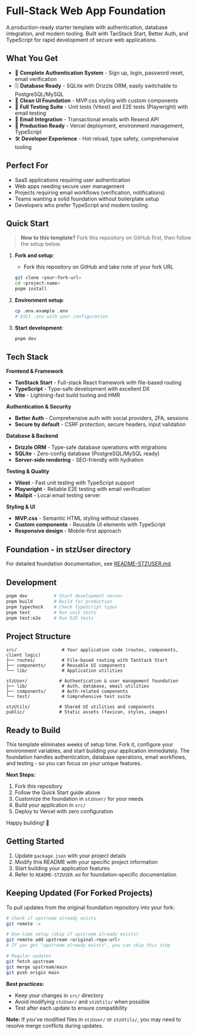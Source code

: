 # Full-Stack Web App Foundation

A production-ready starter template with authentication, database integration, and modern tooling. Built with TanStack Start, Better Auth, and TypeScript for rapid development of secure web applications.

## What You Get

- 🔐 **Complete Authentication System** - Sign up, login, password reset, email verification
- 🗄️ **Database Ready** - SQLite with Drizzle ORM, easily switchable to PostgreSQL/MySQL
- 🎨 **Clean UI Foundation** - MVP.css styling with custom components
- 🧪 **Full Testing Suite** - Unit tests (Vitest) and E2E tests (Playwright) with email testing
- 📧 **Email Integration** - Transactional emails with Resend API
- 🚀 **Production Ready** - Vercel deployment, environment management, TypeScript
- 🛠️ **Developer Experience** - Hot reload, type safety, comprehensive tooling

## Perfect For

- SaaS applications requiring user authentication
- Web apps needing secure user management
- Projects requiring email workflows (verification, notifications)
- Teams wanting a solid foundation without boilerplate setup
- Developers who prefer TypeScript and modern tooling

## Quick Start

> **New to this template?** Fork this repository on GitHub first, then follow the setup below.

1. **Fork and setup**:
   - Fork this repository on GitHub and take note of your fork URL
   ```bash
   git clone <your-fork-url>
   cd <project-name>
   pnpm install
   ```

2. **Environment setup**:
   ```bash
   cp .env.example .env
   # Edit .env with your configuration
   ```

3. **Start development**:
   ```bash
   pnpm dev
   ```

## Tech Stack

**Frontend & Framework**
- **TanStack Start** - Full-stack React framework with file-based routing
- **TypeScript** - Type-safe development with excellent DX
- **Vite** - Lightning-fast build tooling and HMR

**Authentication & Security**
- **Better Auth** - Comprehensive auth with social providers, 2FA, sessions
- **Secure by default** - CSRF protection, secure headers, input validation

**Database & Backend**
- **Drizzle ORM** - Type-safe database operations with migrations
- **SQLite** - Zero-config database (PostgreSQL/MySQL ready)
- **Server-side rendering** - SEO-friendly with hydration

**Testing & Quality**
- **Vitest** - Fast unit testing with TypeScript support
- **Playwright** - Reliable E2E testing with email verification
- **Mailpit** - Local email testing server

**Styling & UI**
- **MVP.css** - Semantic HTML styling without classes
- **Custom components** - Reusable UI elements with TypeScript
- **Responsive design** - Mobile-first approach

## Foundation - in stzUser directory

For detailed foundation documentation, see [README-STZUSER.md](./README-STZUSER.md).

## Development

```bash
pnpm dev          # Start development server
pnpm build        # Build for production
pnpm typecheck    # Check TypeScript types
pnpm test         # Run unit tests
pnpm test:e2e     # Run E2E tests
```

## Project Structure

```
src/                 # Your application code (routes, components, client logic)
├── routes/          # File-based routing with TanStack Start
├── components/      # Reusable UI components
└── lib/             # Application utilities

stzUser/            # Authentication & user management foundation
├── lib/             # Auth, database, email utilities
├── components/      # Auth-related components
└── test/            # Comprehensive test suite

stzUtils/           # Shared UI utilities and components
public/             # Static assets (favicon, styles, images)
```

## Ready to Build

This template eliminates weeks of setup time. Fork it, configure your environment variables, and start building your application immediately. The foundation handles authentication, database operations, email workflows, and testing - so you can focus on your unique features.

**Next Steps:**
1. Fork this repository
2. Follow the Quick Start guide above
3. Customize the foundation in `stzUser/` for your needs
4. Build your application in `src/`
5. Deploy to Vercel with zero configuration

Happy building! 🚀

## Getting Started

1. Update `package.json` with your project details
2. Modify this README with your specific project information
3. Start building your application features
4. Refer to `README-STZUSER.md` for foundation-specific documentation

## Keeping Updated (For Forked Projects)

To pull updates from the original foundation repository into your fork:

```bash
# Check if upstream already exists
git remote -v

# One-time setup (skip if upstream already exists)
git remote add upstream <original-repo-url>
# If you get "upstream already exists", you can skip this step

# Regular updates
git fetch upstream
git merge upstream/main
git push origin main
```

**Best practices:**
- Keep your changes in `src/` directory
- Avoid modifying `stzUser/` and `stzUtils/` when possible
- Test after each update to ensure compatibility

**Note:** If you've modified files in `stzUser/` or `stzUtils/`, you may need to resolve merge conflicts during updates.